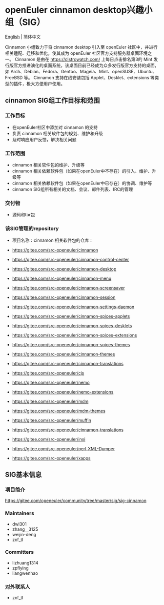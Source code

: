 # openEuler cinnamon desktop兴趣小组（SIG）
[English](./sig-cinnamon.md) | 简体中文

Cinnamon 小组致力于将 cinnamon desktop 引入至 openEuler 社区中，并进行相关适配、迁移和优化，使其成为 openEuler 社区官方支持服务器桌面环境之一。
Cinnamon 是由在 https://distrowatch.com/ 上每日点击排名第3的 Mint 发行版官方推进演化的桌面系统，该桌面目前已经成为众多发行版官方支持的桌面，如 Arch、Debian、Fedora、Gentoo、Mageia、Mint、openSUSE、Ubuntu、FreeBSD 等。
Cinnamon 支持在线安装包括 Applet、Desklet、extensions 等类型的插件，极大方便用户使用。


## cinnamon SIG组工作目标和范围

### 工作目标

- 在openEuler社区中添加对 cinnamon 的支持
- 负责 cinnamon 相关软件包的规划、维护和升级
- 及时响应用户反馈，解决相关问题


### 工作范围

- cinnamon 相关软件包的维护、升级等
- cinnamon 相关依赖软件包（如果在openEuler中不存在）的引入、维护、升级等
- cinnamon 相关依赖软件包（如果在openEuler中已存在）的协调、维护等
- cinnamon SIG组所有相关的文档、会议、邮件列表、IRC的管理


### 交付物

- 源码和tar包


### 该SIG管理的repository

- 项目名称：cinnamon
  相关软件包的仓库：

- https://gitee.com/src-openeuler/cinnamon
- https://gitee.com/src-openeuler/cinnamon-control-center
- https://gitee.com/src-openeuler/cinnamon-desktop
- https://gitee.com/src-openeuler/cinnamon-menu
- https://gitee.com/src-openeuler/cinnamon-screensaver
- https://gitee.com/src-openeuler/cinnamon-session
- https://gitee.com/src-openeuler/cinnamon-settings-daemon
- https://gitee.com/src-openeuler/cinnamon-spices-applets
- https://gitee.com/src-openeuler/cinnamon-spices-desklets
- https://gitee.com/src-openeuler/cinnamon-spices-extensions
- https://gitee.com/src-openeuler/cinnamon-spices-themes
- https://gitee.com/src-openeuler/cinnamon-themes
- https://gitee.com/src-openeuler/cinnamon-translations
- https://gitee.com/src-openeuler/cjs
- https://gitee.com/src-openeuler/nemo
- https://gitee.com/src-openeuler/nemo-extensions
- https://gitee.com/src-openeuler/mdm
- https://gitee.com/src-openeuler/mdm-themes
- https://gitee.com/src-openeuler/muffin
- https://gitee.com/src-openeuler/cinnamon-translations
- https://gitee.com/src-openeuler/inxi
- https://gitee.com/src-openeuler/perl-XML-Dumper
- https://gitee.com/src-openeuler/xapps

## SIG基本信息

### 项目简介

 https://gitee.com/openeuler/community/tree/master/sig/sig-cinnamon

### Maintainers
- dwl301
- zhang__3125
- weijin-deng
- zxf_tl


### Committers
- lizhuang1314
- zpflying
- liangwenhao


### 对外联系人
- zxf_tl


